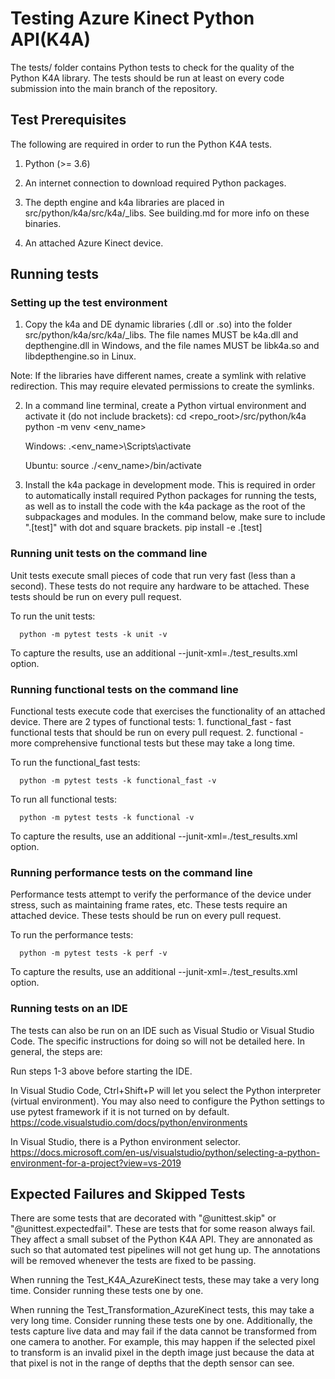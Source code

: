 # Testing Azure Kinect Python API(K4A)

The tests/ folder contains Python tests to check for the quality of the
Python K4A library. The tests should be run at least on every code submission
into the main branch of the repository.

## Test Prerequisites

The following are required in order to run the Python K4A tests.

1. Python (>= 3.6)

2. An internet connection to download required Python packages.

3. The depth engine and k4a libraries are placed in src/python/k4a/src/k4a/_libs.
   See building.md for more info on these binaries.

4. An attached Azure Kinect device.

## Running tests

### Setting up the test environment

1. Copy the k4a and DE dynamic libraries (.dll or .so) into the folder src/python/k4a/src/k4a/_libs. 
The file names MUST be k4a.dll and depthengine.dll in Windows, and
the file names MUST be libk4a.so and libdepthengine.so in Linux.

Note: If the libraries have different names, create a symlink with relative redirection. This may
      require elevated permissions to create the symlinks.

2. In a command line terminal, create a Python virtual environment and activate it (do not include brackets):
      cd <repo_root>/src/python/k4a
      python -m venv <env_name>
      
      Windows:
      .\<env_name>\Scripts\activate
      
      Ubuntu:
      source ./<env_name>/bin/activate
      
3. Install the k4a package in development mode. This is required in order to
   automatically install required Python packages for running the tests, as
   well as to install the code with the k4a package as the root of the 
   subpackages and modules. In the command below, make sure to include 
   ".[test]" with dot and square brackets.
      pip install -e .[test]

### Running unit tests on the command line

Unit tests execute small pieces of code that run very fast (less than a second).
These tests do not require any hardware to be attached.
These tests should be run on every pull request.
      
To run the unit tests:
      
      python -m pytest tests -k unit -v
      
To capture the results, use an additional --junit-xml=./test_results.xml option.

### Running functional tests on the command line

Functional tests execute code that exercises the functionality of an attached device.
There are 2 types of functional tests:
    1. functional_fast - fast functional tests that should be run on every pull request.
    2. functional - more comprehensive functional tests but these may take a long time.
      
To run the functional_fast tests:

      python -m pytest tests -k functional_fast -v
      
To run all functional tests:

      python -m pytest tests -k functional -v
      
To capture the results, use an additional --junit-xml=./test_results.xml option.

### Running performance tests on the command line

Performance tests attempt to verify the performance of the device under stress,
such as maintaining frame rates, etc. These tests require an attached device.
These tests should be run on every pull request.
      
To run the performance tests:
      
      python -m pytest tests -k perf -v
      
To capture the results, use an additional --junit-xml=./test_results.xml option.

### Running tests on an IDE

The tests can also be run on an IDE such as Visual Studio or Visual Studio Code.
The specific instructions for doing so will not be detailed here.
In general, the steps are:

Run steps 1-3 above before starting the IDE. 

In Visual Studio Code, Ctrl+Shift+P will let you select the Python interpreter (virtual environment). You may also need to configure the Python settings to use pytest
framework if it is not turned on by default.
https://code.visualstudio.com/docs/python/environments

In Visual Studio, there is a Python environment selector.
https://docs.microsoft.com/en-us/visualstudio/python/selecting-a-python-environment-for-a-project?view=vs-2019

## Expected Failures and Skipped Tests

There are some tests that are decorated with "@unittest.skip" or "@unittest.expectedfail".
These are tests that for some reason always fail. They affect a small subset of the Python K4A API.
They are annonated as such so that automated test pipelines will not get hung up.
The annotations will be removed whenever the tests are fixed to be passing.

When running the Test_K4A_AzureKinect tests, these may take a
very long time. Consider running these tests one by one.

When running the Test_Transformation_AzureKinect tests, this may take a
very long time. Consider running these tests one by one. Additionally, the tests
capture live data and may fail if the data cannot be transformed from one camera
to another. For example, this may happen if the selected pixel to transform is an
invalid pixel in the depth image just because the data at that pixel is not in the
range of depths that the depth sensor can see.